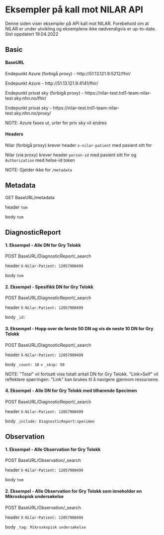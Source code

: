 <h1>Eksempler på kall mot NILAR API</h1>
Denne siden viser eksempler på API kall mot NILAR.
Forebehold om at NILAR er under utvikling og eksemplene ikke nødvendigvis er up-to-date.
Sist oppdatert 19.04.2022

<h2>Basic</h2>

<h4>BaseURL</h4>
<p>Endepunkt Azure (forbigå proxy) - http://51.13.121.9:5212/fhir/</p>
<p>Endepunkt Azure - http://51.13.121.9:4141/fhir/</p>
<p>Endepunkt privat sky (forbigå proxy) - https://nilar-test.trd1-team-nilar-test.sky.nhn.no/fhir/</p>
<p>Endepunkt privat sky - https://nilar-test.trd1-team-nilar-test.sky.nhn.no/proxy/</p>
<p>NOTE: Azure fases ut, urler for priv sky vil endres</p>

<h4>Headers</h4>
<p>Nilar (forbigå proxy) krever header <code>x-nilar-patient</code> med pasient sitt fnr</p>
<p>Nilar (via proxy) krever header <code>person-id</code> med pasient sitt fnr og <code>Authorization</code> med helse-id token</p>
NOTE: Gjelder ikke for <code>/metadata</code>

<h2>Metadata</h2>
GET BaseURL/metadata
<p>header <code>tom</code></p>
<p>body <code>tom</code></p>

<h2>DiagnosticReport</h2>

<h4>1. Eksempel - Alle DN for Gry Telokk</h4>
POST BaseURL/DiagnosticReport/_search
<p>header <code>X-Nilar-Patient: 12057900499</code> </p>
<p>body <code>tom</code></p>

<h4>2. Eksempel - Spesifikk DN for Gry Telokk</h4>
POST BaseURL/DiagnosticReport/_search
<p>header <code>X-Nilar-Patient: 12057900499</code> </p>
<p>body <code>_id: <guid></code></p>
  
<h4>3. Eksempel - Hopp over de første 50 DN og vis de neste 10 DN for Gry Telokk</h4>
POST BaseURL/DiagnosticReport/_search
<p>header <code>X-Nilar-Patient: 12057900499</code> </p>
<p>body <code>_count: 10</code> + <code>_skip: 50</code></p>

NOTE: "Total" vil fortsatt vise totalt antall DN for Gry Telokk. "Link>Self" vil reflektere spørringen. "Link" kan brukes til å navigere gjennom ressursene.

<h4>4. Eksempel - Alle DN for Gry Telokk med tilhørende Specimen</h4>
POST BaseURL/DiagnosticReport/_search
<p>header <code>X-Nilar-Patient: 12057900499</code> </p>
<p>body <code>_include: DiagnosticReport:specimen</code></p>

<h2>Observation</h2>

<h4>1. Eksempel - Alle Observation for Gry Telokk</h4>
POST BaseURL/Observation/_search
<p>header <code>X-Nilar-Patient: 12057900499</code> </p>
<p>body <code>tom</code></p>

<h4>2. Eksempel - Alle Observation for Gry Telokk som inneholder en Mikroskopisk undersøkelse</h4>
POST BaseURL/Observation/_search
<p>header <code>X-Nilar-Patient: 12057900499</code> </p>
<p>body <code>_tag: Mikroskopisk undersøkelse</code></p>
